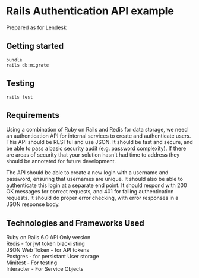 # Rails Authentication API example

Prepared as for Lendesk  

## Getting started

```
bundle
rails db:migrate
```

## Testing  

```
rails test
```

## Requirements  
Using a combination of Ruby on Rails and Redis for data storage, we need an authentication API for internal services to create and authenticate users. This API should be RESTful and use JSON. It should be fast and secure, and be able to pass a basic security audit (e.g. password complexity). If there are areas of security that your solution hasn't had time to address they should be annotated for future development.

The API should be able to create a new login with a username and password, ensuring that usernames are unique. It should also be able to authenticate this login at a separate end point. It should respond with 200 OK messages for correct requests, and 401 for failing authentication requests. It should do proper error checking, with error responses in a JSON response body.

## Technologies and Frameworks Used
Ruby on Rails 6.0 API Only version  
Redis - for jwt token blacklisting  
JSON Web Token - for API tokens  
Postgres - for persistant User storage  
Minitest - For testing  
Interacter - For Service Objects  
